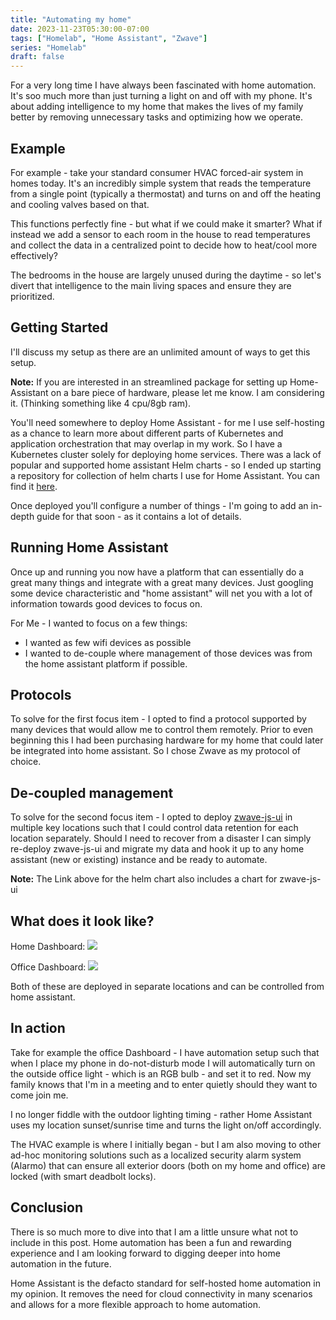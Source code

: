 ```yaml
---
title: "Automating my home"
date: 2023-11-23T05:30:00-07:00
tags: ["Homelab", "Home Assistant", "Zwave"]
series: "Homelab"
draft: false
---
```


For a very long time I have always been fascinated with home automation. It's soo much more than just turning a light on and off with my phone. It's about adding intelligence to my home that makes the lives of my family better by removing unnecessary tasks and optimizing how we operate. 

## Example

For example - take your standard consumer HVAC forced-air system in homes today. It's an incredibly simple system that reads the temperature from a single point (typically a thermostat) and turns on and off the heating and cooling valves based on that. 

This functions perfectly fine - but what if we could make it smarter? What if instead we add a sensor to each room in the house to read temperatures and collect the data in a centralized point to decide how to heat/cool more effectively? 

The bedrooms in the house are largely unused during the daytime - so let's divert that intelligence to the main living spaces and ensure they are prioritized.

## Getting Started

I'll discuss my setup as there are an unlimited amount of ways to get this setup.

**Note:** If you are interested in an streamlined package for setting up Home-Assistant on a bare piece of hardware, please let me know. I am considering it. (Thinking something like 4 cpu/8gb ram).

You'll need somewhere to deploy Home Assistant - for me I use self-hosting as a chance to learn more about different parts of Kubernetes and application orchestration that may overlap in my work. So I have a Kubernetes cluster solely for deploying home services. There was a lack of popular and supported home assistant Helm charts - so I ended up starting a repository for collection of helm charts I use for Home Assistant. You can find it [here](https://github.com/brandtkeller/home-assistant-helm).

Once deployed you'll configure a number of things - I'm going to add an in-depth guide for that soon - as it contains a lot of details.

## Running Home Assistant

Once up and running you now have a platform that can essentially do a great many things and integrate with a great many devices. Just googling some device characteristic and "home assistant" will net you with a lot of information towards good devices to focus on. 

For Me - I wanted to focus on a few things:
- I wanted as few wifi devices as possible
- I wanted to de-couple where management of those devices was from the home assistant platform if possible.


## Protocols

To solve for the first focus item - I opted to find a protocol supported by many devices that would allow me to control them remotely. Prior to even beginning this I had been purchasing hardware for my home that could later be integrated into home assistant. So I chose Zwave as my protocol of choice. 

## De-coupled management

To solve for the second focus item - I opted to deploy [zwave-js-ui](https://github.com/zwave-js/zwave-js-ui) in multiple key locations such that I could control data retention for each location separately. Should I need to recover from a disaster I can simply re-deploy zwave-js-ui and migrate my data and hook it up to any home assistant (new or existing) instance and be ready to automate. 

**Note:** The Link above for the helm chart also includes a chart for zwave-js-ui

## What does it look like?

Home Dashboard:
![](https://content.bekindchooseviolence.com/home-dashboard.png)


Office Dashboard:
![](https://content.bekindchooseviolence.com/office-dashboard.png)

Both of these are deployed in separate locations and can be controlled from home assistant. 

## In action

Take for example the office Dashboard - I have automation setup such that when I place my phone in do-not-disturb mode I will automatically turn on the outside office light - which is an RGB bulb - and set it to red. Now my family knows that I'm in a meeting and to enter quietly should they want to come join me.

I no longer fiddle with the outdoor lighting timing - rather Home Assistant uses my location sunset/sunrise time and turns the light on/off accordingly.

The HVAC example is where I initially began - but I am also moving to other ad-hoc monitoring solutions such as a localized security alarm system (Alarmo) that can ensure all exterior doors (both on my home and office) are locked (with smart deadbolt locks).

## Conclusion

There is so much more to dive into that I am a little unsure what not to include in this post. Home automation has been a fun and rewarding experience and I am looking forward to digging deeper into home automation in the future.

Home Assistant is the defacto standard for self-hosted home automation in my opinion. It removes the need for cloud connectivity in many scenarios and allows for a more flexible approach to home automation.
